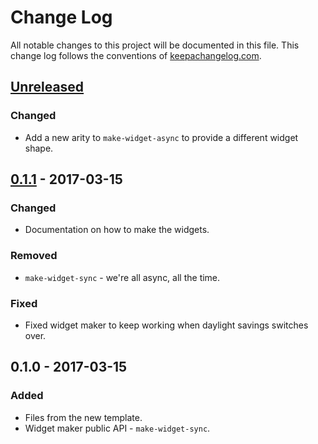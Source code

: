 # Change Log
All notable changes to this project will be documented in this file. This change log follows the conventions of [keepachangelog.com](http://keepachangelog.com/).

## [Unreleased]
### Changed
- Add a new arity to `make-widget-async` to provide a different widget shape.

## [0.1.1] - 2017-03-15
### Changed
- Documentation on how to make the widgets.

### Removed
- `make-widget-sync` - we're all async, all the time.

### Fixed
- Fixed widget maker to keep working when daylight savings switches over.

## 0.1.0 - 2017-03-15
### Added
- Files from the new template.
- Widget maker public API - `make-widget-sync`.

[Unreleased]: https://github.com/your-name/swagger-autotest/compare/0.1.1...HEAD
[0.1.1]: https://github.com/your-name/swagger-autotest/compare/0.1.0...0.1.1
